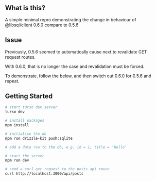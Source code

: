 ## What is this?

A simple minimal repro demonstrating the change in behaviour of @libsql/client 0.6.0 compare to 0.5.6

## Issue

Previously, 0.5.6 seemed to automatically cause next to revalidate GET request routes.

With 0.6.0, that is no longer the case and revalidation must be forced.

To demonstrate, follow the below, and then switch out 0.6.0 for 0.5.6 and repeat.

## Getting Started

```bash
# start turso dev server
turso dev

# install packages
npm install

# initialise the db
npm run drizzle-kit push:sqlite

# add a data row to the db, e.g. id = 1, title = 'hello'

# start the server
npm run dev

# send a curl get request to the posts api route
curl http://localhost:3000/api/posts

```
